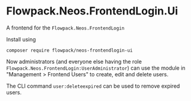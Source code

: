 Flowpack.Neos.FrontendLogin.Ui
==============================

A frontend for the `Flowpack.Neos.FrontendLogin`

Install using

    composer require flowpack/neos-frontendlogin-ui
    
Now administrators (and everyone else having the role `Flowpack.Neos.FrontendLogin:UserAdministrator`) can
use the module in "Management > Frontend Users" to create, edit and delete users.

The CLI command `user:deleteexpired` can be used to remove expired users.
